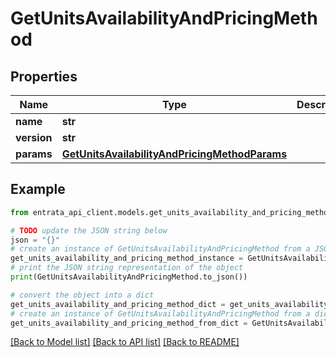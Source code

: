 # GetUnitsAvailabilityAndPricingMethod


## Properties

Name | Type | Description | Notes
------------ | ------------- | ------------- | -------------
**name** | **str** |  | 
**version** | **str** |  | [optional] 
**params** | [**GetUnitsAvailabilityAndPricingMethodParams**](GetUnitsAvailabilityAndPricingMethodParams.md) |  | [optional] 

## Example

```python
from entrata_api_client.models.get_units_availability_and_pricing_method import GetUnitsAvailabilityAndPricingMethod

# TODO update the JSON string below
json = "{}"
# create an instance of GetUnitsAvailabilityAndPricingMethod from a JSON string
get_units_availability_and_pricing_method_instance = GetUnitsAvailabilityAndPricingMethod.from_json(json)
# print the JSON string representation of the object
print(GetUnitsAvailabilityAndPricingMethod.to_json())

# convert the object into a dict
get_units_availability_and_pricing_method_dict = get_units_availability_and_pricing_method_instance.to_dict()
# create an instance of GetUnitsAvailabilityAndPricingMethod from a dict
get_units_availability_and_pricing_method_from_dict = GetUnitsAvailabilityAndPricingMethod.from_dict(get_units_availability_and_pricing_method_dict)
```
[[Back to Model list]](../README.md#documentation-for-models) [[Back to API list]](../README.md#documentation-for-api-endpoints) [[Back to README]](../README.md)


